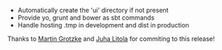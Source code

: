+ Automatically create the 'ui' directory if not present
+ Provide yo, grunt and bower as sbt commands
+ Handle hosting .tmp in development and dist in production

Thanks to [Martin Grotzke](https://github.com/magro) and [Juha Litola](https://github.com/jlitola) for commiting to this release!
 
